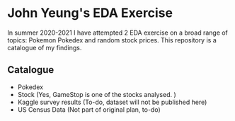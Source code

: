# John Yeung's EDA Exercise

In summer 2020-2021 I have attempted 2 EDA exercise on a broad range of topics: Pokemon Pokedex and random stock prices. This repository is a catalogue of my findings.

## Catalogue
* Pokedex
* Stock (Yes, GameStop is one of the stocks analysed. )
* Kaggle survey results (To-do, dataset will not be published here)
* US Census Data (Not part of original plan, to-do)
